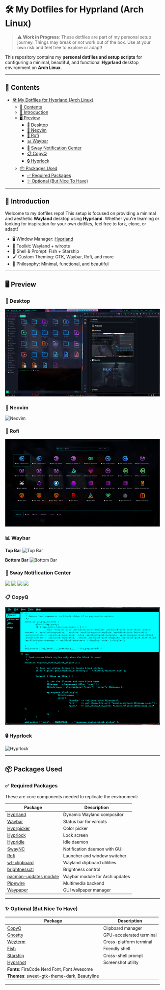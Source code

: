 # 🛠️ My Dotfiles for Hyprland (Arch Linux)

> ⚠️ **Work in Progress**: These dotfiles are part of my personal setup journey. Things may break or not work out of the box. Use at your own risk and feel free to explore or adapt!

This repository contains my **personal dotfiles and setup scripts** for configuring a minimal, beautiful, and functional **Hyprland** desktop environment on **Arch Linux**.

---

## 📁 Contents

- [🛠️ My Dotfiles for Hyprland (Arch Linux)](#️-my-dotfiles-for-hyprland-arch-linux)
  - [📁 Contents](#-contents)
  - [📌 Introduction](#-introduction)
  - [🖥️ Preview](#️-preview)
    - [🌄 Desktop](#-desktop)
    - [📝 Neovim](#-neovim)
    - [🚀 Rofi](#-rofi)
    - [📊 Waybar](#-waybar)
    - [🔔 Sway Notification Center](#-sway-notification-center)
    - [📋 CopyQ](#-copyq)
    - [🔒 Hyprlock](#-hyprlock)
  - [📦 Packages Used](#-packages-used)
    - [✅ Required Packages](#-required-packages)
    - [✨ Optional (But Nice To Have)](#-optional-but-nice-to-have)

---

## 📌 Introduction

Welcome to my dotfiles repo! This setup is focused on providing a minimal and aesthetic **Wayland** desktop using **Hyprland**. Whether you're learning or looking for inspiration for your own dotfiles, feel free to fork, clone, or adapt!

- 🖥️ Window Manager: [Hyprland](https://github.com/vaxerski/Hyprland)
- 🧰 Toolkit: Wayland + wlroots
- 🧪 Shell & Prompt: Fish + Starship
- 🖌️ Custom Theming: GTK, Waybar, Rofi, and more
- 🧠 Philosophy: Minimal, functional, and beautiful

---

## 🖥️ Preview

### 🌄 Desktop
![Desktop](https://github.com/EviLuci/dotfiles/blob/main/screenshots/desktop.png)

### 📝 Neovim
![Neovim](https://github.com/EviLuci/dotfiles/blob/main/screenshots/neovim.png)

### 🚀 Rofi
![Rofi](https://github.com/EviLuci/dotfiles/blob/main/screenshots/rofi.png)

### 📊 Waybar

**Top Bar**
![Top Bar](https://github.com/EviLuci/dotfiles/blob/main/screenshots/top-bar.png)

**Bottom Bar**
![Bottom Bar](https://github.com/EviLuci/dotfiles/blob/main/screenshots/bottom-bar.png)

### 🔔 Sway Notification Center

<p float="left">
  <img src="https://github.com/EviLuci/dotfiles/blob/main/screenshots/swaync.png" width="150"/>
  <img src="https://github.com/EviLuci/dotfiles/blob/main/screenshots/swaync_menu.png" width="150"/>
  <img src="https://github.com/EviLuci/dotfiles/blob/main/screenshots/swaync_menu2.png" width="150"/>
  <img src="https://github.com/EviLuci/dotfiles/blob/main/screenshots/swaync_mpris.png" width="150"/>
</p>

### 📋 CopyQ
![CopyQ](https://github.com/EviLuci/dotfiles/blob/main/screenshots/CopyQ.png)

### 🔒 Hyprlock
![Hyprlock](https://github.com/EviLuci/dotfiles/blob/main/screenshots/hyprlock.png)

---

## 📦 Packages Used

### ✅ Required Packages

These are core components needed to replicate the environment:

| Package                                                                           | Description                    |
| --------------------------------------------------------------------------------- | ------------------------------ |
| [Hyprland](https://github.com/vaxerski/Hyprland)                                  | Dynamic Wayland compositor     |
| [Waybar](https://github.com/Alexays/Waybar)                                       | Status bar for wlroots         |
| [Hyprpicker](https://github.com/hyprwm/hyprpicker)                                | Color picker                   |
| [Hyprlock](https://github.com/hyprwm/hyprlock)                                    | Lock screen                    |
| [Hypridle](https://github.com/hyprwm/hypridle)                                    | Idle daemon                    |
| [SwayNC](https://github.com/ErikReider/SwayNotificationCenter)                    | Notification daemon with GUI   |
| [Rofi](https://github.com/in0ni/rofi-wayland)                                     | Launcher and window switcher   |
| [wl-clipboard](https://github.com/bugaevc/wl-clipboard)                           | Wayland clipboard utilities    |
| [brightnessctl](https://github.com/Hummer12007/brightnessctl)                     | Brightness control             |
| [pacman-updates module](https://github.com/coffebar/waybar-module-pacman-updates) | Waybar module for Arch updates |
| [Pipewire](https://github.com/PipeWire/pipewire)                                  | Multimedia backend             |
| [Waypaper](https://github.com/anufrievroman/waypaper)                             | GUI wallpaper manager          |

---

### ✨ Optional (But Nice To Have)

| Package                                           | Description              |
| ------------------------------------------------- | ------------------------ |
| [CopyQ](https://hluk.github.io/CopyQ/)            | Clipboard manager        |
| [Ghostty](https://github.com/ghostty-org/ghostty) | GPU-accelerated terminal |
| [Wezterm](https://wezfurlong.org/wezterm/)        | Cross-platform terminal  |
| [Fish](https://github.com/fish-shell/fish-shell)  | Friendly shell           |
| [Starship](https://github.com/starship/starship)  | Cross-shell prompt       |
| [Hyprshot](https://github.com/Gustash/Hyprshot)   | Screenshot utility       |
| **Fonts**: FiraCode Nerd Font, Font Awesome       |
| **Themes**: sweet-gtk-theme-dark, Beautyline      |

---
